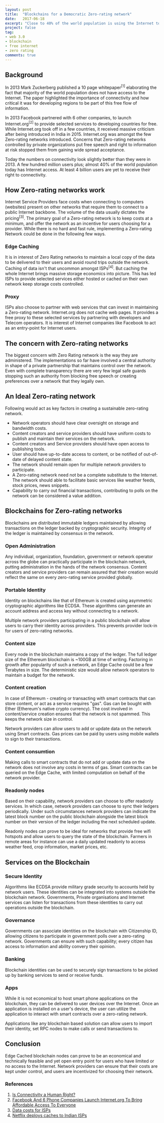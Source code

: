 ```yaml
---
layout: post
title:  "Blockchains for a Democratic Zero-rating network"
date:   2017-06-18
excerpt: "Close to 40% of the world population is using the Internet today. Internet giants have pushed hard to onboard users from emerging markets like Asia and Africa."
project: false
tag:
- web 3.0
- blockchain
- free internet
- zero rating
comments: true
---
```


## Background
In 2013 Mark Zuckerberg published a 10 page whitepaper<sup>[1]</sup> elaborating the fact that majority of the world population does not have access to the Internet. The paper highlighted the importance of connectivity and how critical it was for developing regions to be part of this free flow of information.

In 2013 Facebook partnered with 6 other companies, to launch Internet.org<sup>[2]</sup> to provide selected services to developing countries for free. While Internet.org took off in a few countries, it received massive criticism after being introduced in India in 2015. Internet.org was amongst the few Zero-rating networks introduced. Concerns that Zero-rating networks controlled by private organizations put free speech and right to information at risk stopped them from gaining wide spread acceptance.

Today the numbers on connectivity look slightly better than they were in 2013. A few hundred million users plus; almost 40% of the world population today has Internet access. At least 4 billion users are yet to receive their right to connectivity.

## How Zero-rating networks work

Internet Service Providers face costs when connecting to computers (websites) present on other networks that require them to connect to a public Internet backbone. The volume of the data usually dictates the pricing<sup>[3]</sup>. The primary goal of a Zero-rating network is to keep costs at a minimum, and offer the network as an incentive for users choosing for a provider. While there is no hard and fast rule, implementing a Zero-rating Network could be done in the following few ways.

### Edge Caching

It is in interest of Zero Rating networks to maintain a local copy of the data to be delivered to their users and avoid round trips outside the network. Caching of data isn't that uncommon amongst ISPs<sup>[4]</sup>. But caching the whole Internet brings massive storage economics into picture. This has led ISPs to provide selected services either hosted or cached on their own network keep storage costs controlled.

### Proxy

ISPs also choose to partner with web services that can invest in maintaining a Zero-rating network. Internet.org does not cache web pages. It provides a free proxy to these selected services by partnering with developers and Telecom operators. It is interest of Internet companies like Facebook to act as an entry-point for Internet users.

## The concern with Zero-rating networks

The biggest concern with Zero Rating network is the way they are administered. The implementations so far have involved a central authority in shape of a private partnership that maintains control over the network. Even with complete transparency there are very few legal safe guards stopping such an authority from blocking free speech or creating preferences over a network that they legally own.

## An Ideal Zero-rating network

Following would act as key factors in creating a sustainable zero-rating network.

- Network operators should have clear oversight on storage and bandwidth costs.
- Content creators and service providers should have uniform costs to publish and maintain their services on the network.
- Content creators and Service providers should have open access to publishing tools.
- User should have up-to-date access to content, or be notified of out-of-date of delayed content state.
- The network should remain open for multiple network providers to participate.
- A Zero-rating network need not be a complete substitute to the Internet. The network should able to facilitate basic services like weather feeds, stock prices, news snippets.
- Capability to carry out financial transactions, contributing to polls on the network can be considered a value addition.

## Blockchains for Zero-rating networks

Blockchains are distributed immutable ledgers maintained by allowing transactions on the ledger backed by cryptographic security. Integrity of the ledger is maintained by consensus in the network.

### Open Administration

Any individual, organization, foundation, government or network operator across the globe can practically participate in the blockchain network, putting administration in the hands of the network consensus. Content creators and service providers can remain assured that their creation would reflect the same on every zero-rating service provided globally.

### Portable Identity

Identity on blockchains like that of Ethereum is created using asymmetric cryptographic algorithms like ECDSA. These algorithms can generate an account address and access key without connecting to a network.

Multiple network providers participating in a public blockchain will allow users to carry their identity across providers. This prevents provider lock-in for users of zero-rating networks.

### Content size

Every node in the blockchain maintains a copy of the ledger. The full ledger size of the Ethereum blockchain is ~100GB at time of writing. Factoring in growth after popularity of such a network, an Edge Cache could be a few Terabytes in size. The deterministic size would allow network operators to maintain a budget for the network.

### Content creation

In case of Ethereum - creating or transacting with smart contracts that can store content, or act as a service requires "gas". Gas can be bought with Ether (Ethereum's native crypto currency). The cost involved in content/service creation ensures that the network is not spammed. This keeps the network size in control.

Network providers can allow users to add or update data on the network using Smart contracts. Gas prices can be paid by users using mobile wallets to sign to their transactions.

### Content consumtion

Making calls to smart contracts that do not add or update data on the network does not involve any costs in terms of gas. Smart contracts can be queried on the Edge Cache, with limited computation on behalf of the network provider.

### Readonly nodes

Based on their capability, network providers can choose to offer readonly services. In which case, network providers can choose to sync their ledgers periodically. Under such circumstances network providers can indicate the latest block number on the public blockchain alongside the latest block number on their version of the ledger including the next scheduled update.

Readonly nodes can prove to be ideal for networks that provide free wifi hotspots and allow users to query the state of the blockchain. Farmers in remote areas for instance can use a daily updated readonly to access weather feed, crop information, market prices, etc.

## Services on the Blockchain

### Secure Identity

Algorithms like ECDSA provide military grade security to accounts held by network users. These identities can be integrated into systems outside the blockchain network. Governments, Private organisations and Internet services can listen for transactions from these identities to carry out operations outside the blockchain.

### Governance

Governments can associate identities on the blockchain with Citizenship ID, allowing citizens to participate in government polls over a zero-rating network. Governments can ensure with such capability; every citizen has access to information and ability convery their opinion.

### Banking

Blockchain identities can be used to securely sign transactions to be picked up by banking services to send or receive funds.

### Apps

While it is not economical to host smart phone applications on the blockchain, they can be delivered to user devices over the Internet. Once an application is installed on a user's device, the user can utilize the application to interact with smart contracts over a zero-rating network.

Applications like any blockchain based solution can allow users to import their identity, set RPC nodes to make calls or send transactions to.

## Conclusion

Edge Cached blockchain nodes can prove to be an economical and technically feasible and yet open entry point for users who have limited or no access to the Internet. Network providers can ensure that their costs are kept under control, and users are incentivized for choosing their network.

### References
1. [Is Connectivity a Human Right?](https://scontent-sit4-1.xx.fbcdn.net/v/t39.2365-6/12057105_1001874746531417_622371037_n.pdf?oh=62fe509ef2d093c8d64f77be706d8816&oe=599FCF27)
2. [Facebook And 6 Phone Companies Launch Internet.org To Bring Affordable Access To Everyone](https://techcrunch.com/2013/08/20/facebook-internet-org/)
3. [Data costs for ISPs](http://broadbandnow.com/report/much-data-really-cost-isps/)
4. [Netflix deploys caches to Indian ISPs](http://www.medianama.com/2017/04/223-netflix-caches-indian-internet-providers/)

